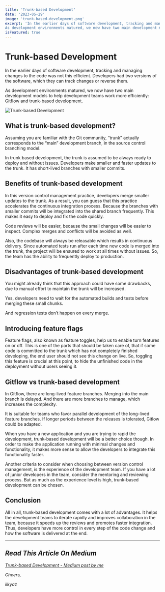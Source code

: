 ```yaml
---
title: 'Trunk-based Development'
date: '2023-06-29'
image: 'trunk-based-development.png'
excerpt: 'In the earlier days of software development, tracking and managing changes to the code was not this efficient. Developers had two versions of the software, which they can track changes or reverse them.
As development environments matured, we now have two main development models to help development teams work more efficiently: Gitflow and trunk-based development.'
isFeatured: true
---
```


# Trunk-based Development

In the earlier days of software development, tracking and managing changes to the code was not this efficient. Developers had two versions of the software, which they can track changes or reverse them.

As development environments matured, we now have two main development models to help development teams work more efficiently: Gitflow and trunk-based development.

![Trunk-based Development](trunk-based-development.png)

## What is trunk-based development?

Assuming you are familiar with the Git community, “trunk” actually corresponds to the “main” development branch, in the source control branching model.

In trunk based development, the trunk is assumed to be always ready to deploy and without issues. Developers make smaller and faster updates to the trunk. It has short-lived branches with smaller commits.

## Benefits of trunk-based development

In this version control management practice, developers merge smaller updates to the trunk. As a result, you can guess that this practice accelerates the continuous integration process. Because the branches with smaller commits will be integrated into the shared branch frequently. This makes it easy to deploy and fix the code quickly.

Code reviews will be easier, because the small changes will be easier to inspect. Complex merges and conflicts will be avoided as well.

Also, the codebase will always be releasable which results in continuous delivery. Since automated tests run after each time new code is merged into the trunk, the project will be ensured to work at all times without issues. So, the team has the ability to frequently deploy to production.

## Disadvantages of trunk-based development

You might already think that this approach could have some drawbacks, due to manual effort to maintain the trunk will be increased.

Yes, developers need to wait for the automated builds and tests before merging these small chunks.

And regression tests don’t happen on every merge.

## Introducing feature flags

Feature flags, also known as feature toggles, help us to enable turn features on or off. This is one of the parts that should be taken care of, that if some code is committed to the trunk which has not completely finished developing, the end user should not see this change on live. So, toggling this feature is crucial at this point, to hide the unfinished code in the deployment without users seeing it.

## Gitflow vs trunk-based development

In Gitflow, there are long-lived feature branches. Merging into the main branch is delayed. And there are more branches to manage, which increases the complexity.

It is suitable for teams who favor parallel development of the long-lived feature branches. If longer periods between the releases is tolerated, Gitlow could be adapted.

When you have a new application and you are trying to rapid the development, trunk-based development will be a better choice though. In order to make the application running with minimal changes and functionality, it makes more sense to allow the developers to integrate this functionality faster.

Another criteria to consider when choosing between version control management, is the experience of the development team. If you have a lot of junior developers in the team, consider the mentoring and reviewing process. But as much as the experience level is high, trunk-based development can be chosen.

## Conclusion

All in all, trunk-based development comes with a lot of advantages. It helps the development teams to iterate rapidly and improves collaboration in the team, because it speeds up the reviews and promotes faster integration. Thus, developers have more control in every step of the code change and how the software is delivered at the end.

---

## _Read This Article On Medium_

_[Trunk-based Development - Medium post by me](https://medium.com/@ilkyaz.arabaci/trunk-based-development-a8ec6b3abed0)_

_Cheers,_

_ilkyaz_
